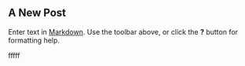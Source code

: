 ## A New Post

Enter text in [Markdown](http://daringfireball.net/projects/markdown/). Use the toolbar above, or click the **?** button for formatting help.


fffff
